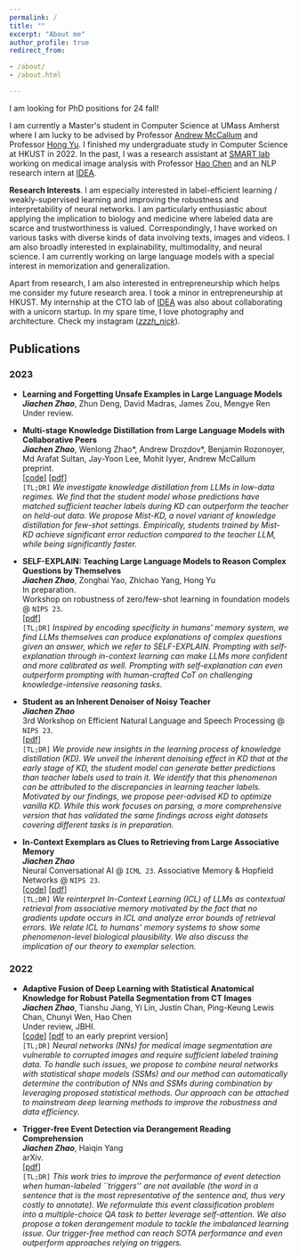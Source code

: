 ```yaml
---
permalink: /
title: ""
excerpt: "About me"
author_profile: true
redirect_from:

- /about/
- /about.html

---
```

I am looking for PhD positions for 24 fall!  

I am currently a Master's student in Computer Science at UMass Amherst where I am lucky to be advised by Professor [Andrew McCallum](https://people.cs.umass.edu/~mccallum/) and Professor [Hong Yu](https://www.cics.umass.edu/faculty/directory/hong_yu). I finished my undergraduate study in Computer Science at HKUST in 2022. In the past, I was a research assistant at [SMART lab](https://hkustsmartlab.netlify.app/) working on medical image analysis with Professor [Hao Chen](https://cse.hkust.edu.hk/~jhc/) and an NLP research intern at [IDEA](https://www.idea.edu.cn/en/about-team.html).  

**Research Interests**. I am especially interested in label-efficient learning / weakly-supervised learning and improving the robustness and interpretability of neural networks. I am particularly enthusiastic about applying the implication to biology and medicine where labeled data are scarce and trustworthiness is valued. Correspondingly, I have worked on various tasks with diverse kinds of data involving texts, images and videos. I am also broadly interested in explainability,  multimodality, and neural science.  I am currently working on large language models with a special interest in memorization and generalization.

Apart from research, I am also interested in entrepreneurship which helps me consider my future research area. I took a minor in entrepreneurship at HKUST. My internship at the CTO lab of [IDEA](https://www.idea.edu.cn/en) was also about collaborating with a unicorn startup. In my spare time, I love photography and architecture. Check my instagram ([*zzzh_nick*](https://instagram.com/zzzh_nick?igshid=YmMyMTA2M2Y=)).  

## Publications  
### 2023  
- **Learning and Forgetting Unsafe Examples in Large Language Models**   
**_Jiachen Zhao_**, Zhun Deng, David Madras, James Zou, Mengye Ren\
Under review.  


- **Multi-stage Knowledge Distillation from Large Language Models with Collaborative Peers**\
**_Jiachen Zhao_**, Wenlong Zhao\*,  Andrew Drozdov\*, Benjamin Rozonoyer, Md Arafat Sultan, Jay-Yoon Lee, Mohit Iyyer, Andrew McCallum\
preprint.      
[[code]()] [[pdf]()]  
`[TL;DR]` *We investigate knowledge distillation from LLMs in low-data regimes. We find that the student model whose predictions have matched sufficient teacher labels during KD
can outperform the teacher on held-out data. We propose Mist-KD, a novel variant of knowledge distillation for few-shot settings. Empirically, students trained by Mist-KD achieve significant error
reduction compared to the teacher LLM, while being significantly faster.*

- **SELF-EXPLAIN: Teaching Large Language Models to Reason Complex Questions by Themselves**  
**_Jiachen Zhao_**, Zonghai Yao, Zhichao Yang, Hong Yu  
In preparation.  
Workshop on robustness of zero/few-shot learning in foundation models @ `NIPS 23`.  
[[pdf]()]  
`[TL;DR]` *Inspired by encoding specificity in humans' memory system, we find LLMs themselves can produce explanations of complex questions given an answer, which we refer to SELF-EXPLAIN. Prompting with self-explanation through in-context learning can make LLMs more confident and more calibrated as well. Prompting with self-explanation can even outperform prompting with human-crafted CoT on challenging knowledge-intensive reasoning tasks.*

- **Student as an Inherent Denoiser of Noisy Teacher**\
**_Jiachen Zhao_**\
3rd Workshop on Efficient Natural Language and Speech Processing @ `NIPS 23`.   
[[pdf](https://andotalao24.github.io/files/nips23__efficient_nlp_workshop.pdf)]   
`[TL;DR]` *We provide new insights in the learning process of knowledge distillation (KD).
We unveil the inherent denoising effect in KD that at the early stage of KD,
the student model can generate better predictions than teacher labels used to train it.  We identify that this phenomenon can be attributed to the discrepancies in learning teacher labels.
Motivated by our findings, we propose peer-advised KD to optimize vanilla KD.  While this work focuses on parsing, a more comprehensive version that has validated the same findings across eight datasets covering different tasks is in preparation.*  


- **In-Context Exemplars as Clues to Retrieving from Large Associative Memory**\
**_Jiachen Zhao_**\
Neural Conversational AI @ `ICML 23`. Associative Memory & Hopfield Networks @ `NIPS 23`.  
[[code](https://github.com/andotalao24/ICL-as-retrieval-from-associative-memory)] [[pdf](https://arxiv.org/pdf/2311.03498.pdf)]   
`[TL;DR]` *We reinterpret In-Context Learning (ICL) of LLMs as contextual retrieval from associative memory motivated by the fact that no gradients update occurs in ICL and
analyze error bounds of retrieval errors. We relate ICL to humans' memory systems to show some phenomenon-level biological plausibility. We also discuss the implication of our theory to exemplar selection.*

### 2022   
- **Adaptive Fusion of Deep Learning with Statistical Anatomical Knowledge for Robust Patella Segmentation from CT Images**\
**_Jiachen Zhao_**, Tianshu Jiang, Yi Lin, Justin Chan, Ping-Keung Lewis Chan, Chunyi Wen, Hao Chen\
Under review, JBHI.  
[[code](https://github.com/andotalao24/PatellaSeg)] [[pdf](https://papers.ssrn.com/sol3/papers.cfm?abstract_id=4026021) to an early preprint version]  
`[TL;DR]` *Neural networks (NNs) for medical image segmentation are vulnerable to corrupted images and require sufficient labeled training data. To handle such issues, we propose to combine neural networks with statistical shape models (SSMs) and our method can automatically determine the contribution of NNs and SSMs during combination by leveraging proposed statistical methods.  Our approach can be attached to mainstream deep learning methods to improve the robustness and data efficiency.*

- **Trigger-free Event Detection via Derangement Reading Comprehension**\
**_Jiachen Zhao_**, Haiqin Yang\
arXiv.  
[[pdf](https://arxiv.org/pdf/2208.09659.pdf)]    
`[TL;DR]` *This work tries to improve the performance of event detection when human-labeled ``triggers'' are not available (the word in a sentence that is the most representative of the sentence and, thus very costly to annotate).  We reformulate this event classification problem into a multiple-choice QA task to better leverage self-attention. We also propose a token derangement module to tackle the imbalanced learning issue.  Our trigger-free method can reach SOTA performance and even outperform approaches relying on triggers.*






